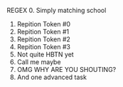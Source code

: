 REGEX
0. Simply matching school
1. Repition Token #0
2. Repition Token #1
3. Repition Token #2
4. Repition Token #3
5. Not quite HBTN yet
6. Call me maybe
7. OMG WHY ARE YOU SHOUTING?
8. And one advanced task
